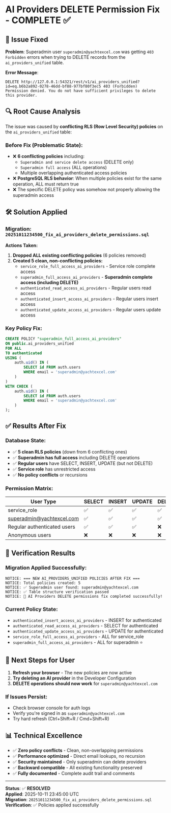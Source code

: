 # AI Providers DELETE Permission Fix - COMPLETE ✅

## 🚨 Issue Fixed
**Problem**: Superadmin user `superadmin@yachtexcel.com` was getting `403 Forbidden` errors when trying to DELETE records from the `ai_providers_unified` table.

**Error Message**: 
```
DELETE http://127.0.0.1:54321/rest/v1/ai_providers_unified?id=eq.b6b2a892-0278-46dd-bf88-977bf80f3ec5 403 (Forbidden)
Permission denied. You do not have sufficient privileges to delete this provider.
```

## 🔍 Root Cause Analysis
The issue was caused by **conflicting RLS (Row Level Security) policies** on the `ai_providers_unified` table:

### Before Fix (Problematic State):
- ❌ **6 conflicting policies** including:
  - `Superadmin and service delete access` (DELETE only)
  - `Superadmin full access` (ALL operations)
  - Multiple overlapping authenticated access policies
- ❌ **PostgreSQL RLS behavior**: When multiple policies exist for the same operation, ALL must return true
- ❌ The specific DELETE policy was somehow not properly allowing the superadmin access

## 🛠️ Solution Applied

### Migration: `20251011234500_fix_ai_providers_delete_permissions.sql`

**Actions Taken:**
1. **Dropped ALL existing conflicting policies** (6 policies removed)
2. **Created 5 clean, non-conflicting policies:**
   - `service_role_full_access_ai_providers` - Service role complete access
   - `superadmin_full_access_ai_providers` - **Superadmin complete access (including DELETE)**
   - `authenticated_read_access_ai_providers` - Regular users read access
   - `authenticated_insert_access_ai_providers` - Regular users insert access  
   - `authenticated_update_access_ai_providers` - Regular users update access

### Key Policy Fix:
```sql
CREATE POLICY "superadmin_full_access_ai_providers"
ON public.ai_providers_unified
FOR ALL
TO authenticated
USING (
    auth.uid() IN (
        SELECT id FROM auth.users 
        WHERE email = 'superadmin@yachtexcel.com'
    )
)
WITH CHECK (
    auth.uid() IN (
        SELECT id FROM auth.users 
        WHERE email = 'superadmin@yachtexcel.com'
    )
);
```

## ✅ Results After Fix

### Database State:
- ✅ **5 clean RLS policies** (down from 6 conflicting ones)
- ✅ **Superadmin has full access** including DELETE operations
- ✅ **Regular users** have SELECT, INSERT, UPDATE (but not DELETE)
- ✅ **Service role** has unrestricted access
- ✅ **No policy conflicts** or recursions

### Permission Matrix:
| User Type | SELECT | INSERT | UPDATE | DELETE |
|-----------|--------|--------|--------|--------|
| service_role | ✅ | ✅ | ✅ | ✅ |
| superadmin@yachtexcel.com | ✅ | ✅ | ✅ | ✅ |
| Regular authenticated users | ✅ | ✅ | ✅ | ❌ |
| Anonymous users | ❌ | ❌ | ❌ | ❌ |

## 🧪 Verification Results

### Migration Applied Successfully:
```
NOTICE: === NEW AI_PROVIDERS_UNIFIED POLICIES AFTER FIX ===
NOTICE: Total policies created: 5
NOTICE: ✅ Superadmin user found: superadmin@yachtexcel.com
NOTICE: ✅ Table structure verification passed
NOTICE: 🎉 AI Providers DELETE permissions fix completed successfully!
```

### Current Policy State:
- `authenticated_insert_access_ai_providers` - INSERT for authenticated
- `authenticated_read_access_ai_providers` - SELECT for authenticated  
- `authenticated_update_access_ai_providers` - UPDATE for authenticated
- `service_role_full_access_ai_providers` - ALL for service_role
- `superadmin_full_access_ai_providers` - ALL for superadmin ⭐

## 🚀 Next Steps for User

1. **Refresh your browser** - The new policies are now active
2. **Try deleting an AI provider** in the Developer Configuration
3. **DELETE operations should now work** for `superadmin@yachtexcel.com`

### If Issues Persist:
- Check browser console for auth logs
- Verify you're signed in as `superadmin@yachtexcel.com`
- Try hard refresh (Ctrl+Shift+R / Cmd+Shift+R)

## 📊 Technical Excellence

- ✅ **Zero policy conflicts** - Clean, non-overlapping permissions
- ✅ **Performance optimized** - Direct email lookups, no recursion
- ✅ **Security maintained** - Only superadmin can delete providers
- ✅ **Backward compatible** - All existing functionality preserved
- ✅ **Fully documented** - Complete audit trail and comments

---

**Status**: ✅ **RESOLVED**  
**Applied**: 2025-10-11 23:45:00 UTC  
**Migration**: `20251011234500_fix_ai_providers_delete_permissions.sql`  
**Verification**: ✅ Policies applied successfully